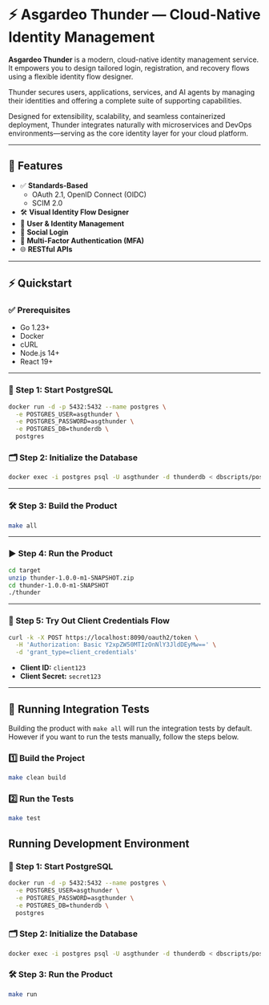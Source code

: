 # ⚡ Asgardeo Thunder — Cloud-Native Identity Management

**Asgardeo Thunder** is a modern, cloud-native identity management service. It empowers you to design tailored login, registration, and recovery flows using a flexible identity flow designer.

Thunder secures users, applications, services, and AI agents by managing their identities and offering a complete suite of supporting capabilities.

Designed for extensibility, scalability, and seamless containerized deployment, Thunder integrates naturally with microservices and DevOps environments—serving as the core identity layer for your cloud platform.

---

## 🚀 Features

- ✅ **Standards-Based**
  - OAuth 2.1, OpenID Connect (OIDC)
  - SCIM 2.0
- 🛠️ **Visual Identity Flow Designer**
- 👤 **User & Identity Management**
- 🔗 **Social Login**
- 🔐 **Multi-Factor Authentication (MFA)**
- 🌐 **RESTful APIs**

---

## ⚡ Quickstart

### ✅ Prerequisites

- Go 1.23+
- Docker
- cURL
- Node.js 14+
- React 19+

---

### 🔧 Step 1: Start PostgreSQL

```bash
docker run -d -p 5432:5432 --name postgres \
  -e POSTGRES_USER=asgthunder \
  -e POSTGRES_PASSWORD=asgthunder \
  -e POSTGRES_DB=thunderdb \
  postgres
```

### 🗂 Step 2: Initialize the Database

```bash
docker exec -i postgres psql -U asgthunder -d thunderdb < dbscripts/postgress.sql
```

---

### 🛠 Step 3: Build the Product

```bash
make all
```

---

### ▶️ Step 4: Run the Product

```bash
cd target
unzip thunder-1.0.0-m1-SNAPSHOT.zip
cd thunder-1.0.0-m1-SNAPSHOT
./thunder
```

---

### 🔑 Step 5: Try Out Client Credentials Flow

```bash
curl -k -X POST https://localhost:8090/oauth2/token \
  -H 'Authorization: Basic Y2xpZW50MTIzOnNlY3JldDEyMw==' \
  -d 'grant_type=client_credentials'
```

- **Client ID:** `client123`
- **Client Secret:** `secret123`

---

## 🧪 Running Integration Tests

Building the product with `make all` will run the integration tests by default. However if you want to run the tests manually, follow the steps below.

### 1️⃣ Build the Project

```bash
make clean build
```

### 2️⃣ Run the Tests

```bash
make test
```

## Running Development Environment

### 🔧 Step 1: Start PostgreSQL

```bash
docker run -d -p 5432:5432 --name postgres \
  -e POSTGRES_USER=asgthunder \
  -e POSTGRES_PASSWORD=asgthunder \
  -e POSTGRES_DB=thunderdb \
  postgres
```

### 🗂 Step 2: Initialize the Database

```bash
docker exec -i postgres psql -U asgthunder -d thunderdb < dbscripts/postgress.sql
```

### 🛠 Step 3: Run the Product

```bash
make run
```
